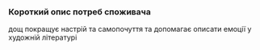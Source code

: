 ### Короткий опис потреб споживача
дощ покращує настрій та самопочуття та допомагає описати емоції у художній літературі
